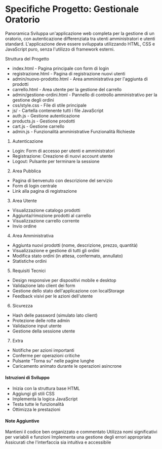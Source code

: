 # Specifiche Progetto: Gestionale Oratorio
Panoramica
Sviluppa un'applicazione web completa per la gestione di un oratorio, con autenticazione differenziata tra utenti amministratori e utenti standard. L'applicazione deve essere sviluppata utilizzando HTML, CSS e JavaScript puro, senza l'utilizzo di framework esterni.

Struttura del Progetto
- index.html - Pagina principale con form di login
- registrazione.html - Pagina di registrazione nuovi utenti
- admin/nuovo-prodotto.html - Area amministrativa per l'aggiunta di prodotti
- carrello.html - Area utente per la gestione del carrello
- admin/gestione-ordini.html - Pannello di controllo amministrativo per la gestione degli ordini
- css/style.css - File di stile principale
- js/ - Cartella contenente tutti i file JavaScript
- auth.js - Gestione autenticazione
- products.js - Gestione prodotti
- cart.js - Gestione carrello
- admin.js - Funzionalità amministrative
Funzionalità Richieste
1. Autenticazione
- Login: Form di accesso per utenti e amministratori
- Registrazione: Creazione di nuovi account utente
- Logout: Pulsante per terminare la sessione
2. Area Pubblica
- Pagina di benvenuto con descrizione del servizio
- Form di login centrale
- Link alla pagina di registrazione
3. Area Utente
- Visualizzazione catalogo prodotti
- Aggiunta/rimozione prodotti al carrello
- Visualizzazione carrello corrente
- Invio ordine
4. Area Amministrativa
- Aggiunta nuovi prodotti (nome, descrizione, prezzo, quantità)
- Visualizzazione e gestione di tutti gli ordini
- Modifica stato ordini (in attesa, confermato, annullato)
- Statistiche ordini
5. Requisiti Tecnici
- Design responsive per dispositivi mobile e desktop
- Validazione lato client dei form
- Gestione dello stato dell'applicazione con localStorage
- Feedback visivi per le azioni dell'utente
6. Sicurezza
- Hash delle password (simulato lato client)
- Protezione delle rotte admin
- Validazione input utente
- Gestione della sessione utente
7. Extra
- Notifiche per azioni importanti
- Conferme per operazioni critiche
- Pulsante "Torna su" nelle pagine lunghe
- Caricamento animato durante le operazioni asincrone
#### Istruzioni di Sviluppo
- Inizia con la struttura base HTML
- Aggiungi gli stili CSS
- Implementa la logica JavaScript
- Testa tutte le funzionalità
- Ottimizza le prestazioni
#### Note Aggiuntive
Mantieni il codice ben organizzato e commentato
Utilizza nomi significativi per variabili e funzioni
Implementa una gestione degli errori appropriata
Assicurati che l'interfaccia sia intuitiva e accessibile
